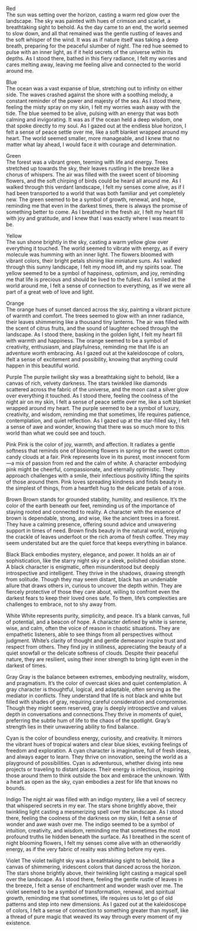 Red  
The sun was setting over the horizon, casting a warm red glow over the landscape. The sky was painted with hues of
crimson and scarlet, a breathtaking sight to behold. As the day came to an end, the world seemed to slow down, and all
that remained was the gentle rustling of leaves and the soft whisper of the wind. It was as if nature itself was taking
a deep breath, preparing for the peaceful slumber of night. The red hue seemed to pulse with an inner light, as if it
held secrets of the universe within its depths. As I stood there, bathed in this fiery radiance, I felt my worries and
cares melting away, leaving me feeling alive and connected to the world around me.

Blue  
The ocean was a vast expanse of blue, stretching out to infinity on either side. The waves crashed against the shore
with a soothing melody, a constant reminder of the power and majesty of the sea. As I stood there, feeling the misty
spray on my skin, I felt my worries wash away with the tide. The blue seemed to be alive, pulsing with an energy that
was both calming and invigorating. It was as if the ocean held a deep wisdom, one that spoke directly to my soul. As I
gazed out at the endless blue horizon, I felt a sense of peace settle over me, like a soft blanket wrapped around my
heart. The world seemed smaller, more manageable, and I knew that no matter what lay ahead, I would face it with courage
and determination.

Green  
The forest was a vibrant green, teeming with life and energy. Trees stretched up towards the sky, their leaves rustling
in the breeze like a chorus of whispers. The air was filled with the sweet scent of blooming flowers, and the soft
chirping of birds could be heard all around me. As I walked through this verdant landscape, I felt my senses come alive,
as if I had been transported to a world that was both familiar and yet completely new. The green seemed to be a symbol
of growth, renewal, and hope, reminding me that even in the darkest times, there is always the promise of something
better to come. As I breathed in the fresh air, I felt my heart fill with joy and gratitude, and I knew that I was
exactly where I was meant to be.

Yellow  
The sun shone brightly in the sky, casting a warm yellow glow over everything it touched. The world seemed to vibrate
with energy, as if every molecule was humming with an inner light. The flowers bloomed with vibrant colors, their bright
petals shining like miniature suns. As I walked through this sunny landscape, I felt my mood lift, and my spirits soar.
The yellow seemed to be a symbol of happiness, optimism, and joy, reminding me that life is precious and should be lived
to the fullest. As I smiled at the world around me, I felt a sense of connection to everything, as if we were all part
of a great web of love and light.

Orange  
The orange hues of sunset danced across the sky, painting a vibrant picture of warmth and comfort. The trees seemed to
glow with an inner radiance, their leaves shimmering like a thousand tiny lanterns. The air was filled with the scent of
citrus fruits, and the sound of laughter echoed through the landscape. As I stood there, basking in the golden light, I
felt my heart fill with warmth and happiness. The orange seemed to be a symbol of creativity, enthusiasm, and
playfulness, reminding me that life is an adventure worth embracing. As I gazed out at the kaleidoscope of colors, Ifelt
a sense of excitement and possibility, knowing that anything could happen in this beautiful world.

Purple
The purple twilight sky was a breathtaking sight to behold, like a canvas of rich, velvety darkness. The stars twinkled
like diamonds scattered across the fabric of the universe, and the moon cast a silver glow over everything it touched.
As I stood there, feeling the coolness of the night air on my skin, I felt a sense of peace settle over me, like a soft
blanket wrapped around my heart. The purple seemed to be a symbol of luxury, creativity, and wisdom, reminding me that
sometimes, life requires patience, contemplation, and quiet reflection. As I gazed up at the star-filled sky, I felt a
sense of awe and wonder, knowing that there was so much more to this world than what we could see and touch.

Pink
Pink is the color of joy, warmth, and affection. It radiates a gentle softness that reminds one of blooming flowers in
spring or the sweet cotton candy clouds at a fair. Pink represents love in its purest, most innocent form—a mix of
passion from red and the calm of white. A character embodying pink might be cheerful, compassionate, and eternally
optimistic. They approach challenges with a smile, their infectious positivity lifting the spirits of those around them.
Pink loves spreading kindness and finds beauty in the simplest of things, from a heartfelt hug to the delicate petals of
a rose.

Brown
Brown stands for grounded stability, humility, and resilience. It’s the color of the earth beneath our feet, reminding
us of the importance of staying rooted and connected to reality. A character with the essence of brown is dependable,
strong, and wise, like the ancient trees in a forest. They have a calming presence, offering sound advice and unwavering
support in times of need. Brown finds beauty in the natural world, enjoying the crackle of leaves underfoot or the rich
aroma of fresh coffee. They may seem understated but are the quiet force that keeps everything in balance.

Black
Black embodies mystery, elegance, and power. It holds an air of sophistication, like the starry night sky or a sleek,
polished obsidian stone. A black character is enigmatic, often misunderstood but deeply introspective and intelligent.
They thrive in the shadows, drawing strength from solitude. Though they may seem distant, black has an undeniable allure
that draws others in, curious to uncover the depth within. They are fiercely protective of those they care about,
willing to confront even the darkest fears to keep their loved ones safe. To them, life’s complexities are challenges to
embrace, not to shy away from.

White
White represents purity, simplicity, and peace. It’s a blank canvas, full of potential, and a beacon of hope. A
character defined by white is serene, wise, and calm, often the voice of reason in chaotic situations. They are
empathetic listeners, able to see things from all perspectives without judgment. White’s clarity of thought and gentle
demeanor inspire trust and respect from others. They find joy in stillness, appreciating the beauty of a quiet snowfall
or the delicate softness of clouds. Despite their peaceful nature, they are resilient, using their inner strength to
bring light even in the darkest of times.

Gray
Gray is the balance between extremes, embodying neutrality, wisdom, and pragmatism. It’s the color of overcast skies and
quiet contemplation. A gray character is thoughtful, logical, and adaptable, often serving as the mediator in conflicts.
They understand that life is not black and white but filled with shades of gray, requiring careful consideration and
compromise. Though they might seem reserved, gray is deeply introspective and values depth in conversations and
connections.They thrive in moments of quiet, preferring the subtle hum of life to the chaos of the spotlight. Gray’s
strength lies in their unwavering ability to find balance.

Cyan is the color of boundless energy, curiosity, and creativity. It mirrors the vibrant hues of tropical waters and
clear blue skies, evoking feelings of freedom and exploration. A cyan character is imaginative, full of fresh ideas, and
always eager to learn. They thrive on innovation, seeing the world as a playground of possibilities. Cyan is
adventurous, whether diving into new projects or traveling to distant places. Their energy is infectious, inspiring
those around them to think outside the box and embrace the unknown. With a heart as open as the sky, cyan embodies a
zest for life that knows no bounds.

Indigo
The night air was filled with an indigo mystery, like a veil of secrecy that whispered secrets in my ear. The stars
shone brightly above, their twinkling light casting a mesmerizing spell over the landscape. As I stood there, feeling
the coolness of the darkness on my skin, I felt a sense of wonder and awe wash over me. The indigo seemed to be a symbol
of intuition, creativity, and wisdom, reminding me that sometimes the most profound truths lie hidden beneath the
surface. As I breathed in the scent of night blooming flowers, I felt my senses come alive with an otherworldly energy,
as if the very fabric of reality was shifting before my eyes.

Violet
The violet twilight sky was a breathtaking sight to behold, like a canvas of shimmering, iridescent colors that danced
across the horizon. The stars shone brightly above, their twinkling light casting a magical spell over the landscape. As
I stood there, feeling the gentle rustle of leaves in the breeze, I felt a sense of enchantment and wonder wash over me.
The violet seemed to be a symbol of transformation, renewal, and spiritual growth, reminding me that sometimes, life
requires us to let go of old patterns and step into new dimensions. As I gazed out at the kaleidoscope of colors, I felt
a sense of connection to something greater than myself, like a thread of pure magic that weaved its way through every
moment of my existence.